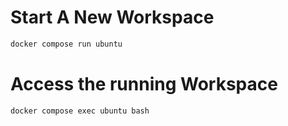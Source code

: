 # Start A New Workspace

```sh
docker compose run ubuntu
```


# Access the running Workspace

```sh
docker compose exec ubuntu bash
```
